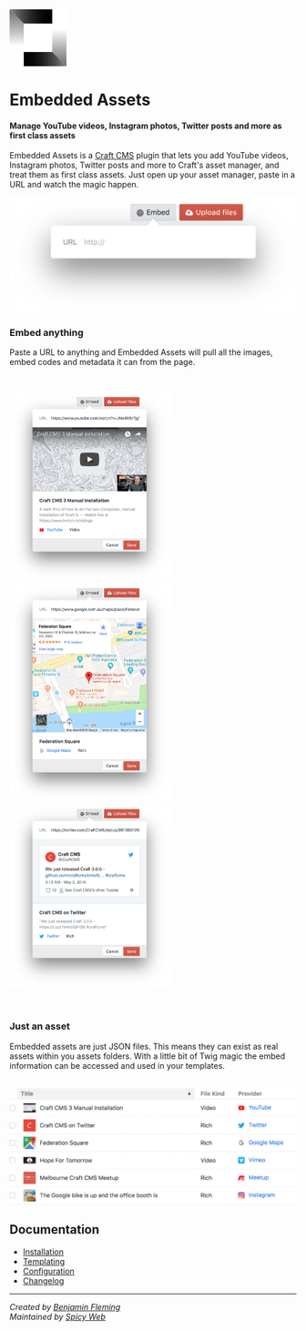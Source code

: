 <img src="docs/assets/icon.png" width="100">

# Embedded Assets
#### Manage YouTube videos, Instagram photos, Twitter posts and more as first class assets

Embedded Assets is a [Craft CMS](https://craftcms.com) plugin that lets you add YouTube videos, Instagram photos, Twitter posts and more to Craft's asset manager, and treat them as first class assets. Just open up your asset manager, paste in a URL and watch the magic happen.

<img src="docs/assets/input@2x.png" width="560">

### Embed anything

Paste a URL to anything and Embedded Assets will pull all the images, embed codes and metadata it can from the page.

<br>

<img src="docs/assets/youtube.png" width="282.5"><img src="docs/assets/google-maps.png" width="282.5"><img src="docs/assets/twitter.png" width="282.5">

<br>

### Just an asset

Embedded assets are just JSON files. This means they can exist as real assets within you assets folders. With a little bit of Twig magic the embed information can be accessed and used in your templates.

<br>

<img src="docs/assets/asset-table@2x.png" width="703">

<br>

## Documentation

- [Installation](docs/installation.md)
- [Templating](docs/templating.md)
- [Configuration](docs/configuration.md)
- [Changelog](CHANGELOG.md)

---

*Created by [Benjamin Fleming](https://github.com/benjamminf)*
<br>
*Maintained by [Spicy Web](https://spicyweb.com.au)*
